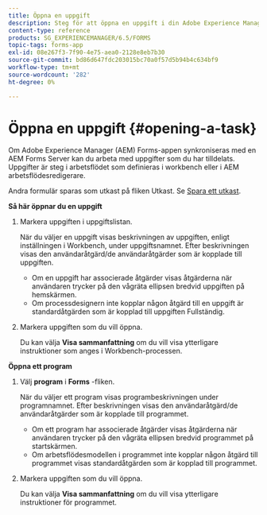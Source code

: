 ```yaml
---
title: Öppna en uppgift
description: Steg för att öppna en uppgift i din Adobe Experience Manager Forms-app.
content-type: reference
products: SG_EXPERIENCEMANAGER/6.5/FORMS
topic-tags: forms-app
exl-id: 08e267f3-7f90-4e75-aea0-2128e8eb7b30
source-git-commit: bd86d647fdc203015bc70a0f57d5b94b4c634bf9
workflow-type: tm+mt
source-wordcount: '282'
ht-degree: 0%

---
```


# Öppna en uppgift {#opening-a-task}

Om Adobe Experience Manager (AEM) Forms-appen synkroniseras med en AEM Forms Server kan du arbeta med uppgifter som du har tilldelats. Uppgifter är steg i arbetsflödet som definieras i workbench eller i AEM arbetsflödesredigerare.

Andra formulär sparas som utkast på fliken Utkast. Se [Spara ett utkast](/help/forms/using/save-as-draft.md).

**Så här öppnar du en uppgift**

1. Markera uppgiften i uppgiftslistan.

   När du väljer en uppgift visas beskrivningen av uppgiften, enligt inställningen i Workbench, under uppgiftsnamnet. Efter beskrivningen visas den användaråtgärd/de användaråtgärder som är kopplade till uppgiften.

   * Om en uppgift har associerade åtgärder visas åtgärderna när användaren trycker på den vågräta ellipsen bredvid uppgiften på hemskärmen.
   * Om processdesignern inte kopplar någon åtgärd till en uppgift är standardåtgärden som är kopplad till uppgiften Fullständig.

1. Markera uppgiften som du vill öppna.

   Du kan välja **Visa sammanfattning** om du vill visa ytterligare instruktioner som anges i Workbench-processen.

**Öppna ett program**

1. Välj **program** i **Forms** -fliken.

   När du väljer ett program visas programbeskrivningen under programnamnet. Efter beskrivningen visas den användaråtgärd/de användaråtgärder som är kopplade till programmet.

   * Om ett program har associerade åtgärder visas åtgärderna när användaren trycker på den vågräta ellipsen bredvid programmet på startskärmen.
   * Om arbetsflödesmodellen i programmet inte kopplar någon åtgärd till programmet visas standardåtgärden som är kopplad till programmet.

1. Markera uppgiften som du vill öppna.

   Du kan välja **Visa sammanfattning** om du vill visa ytterligare instruktioner för programmet.
